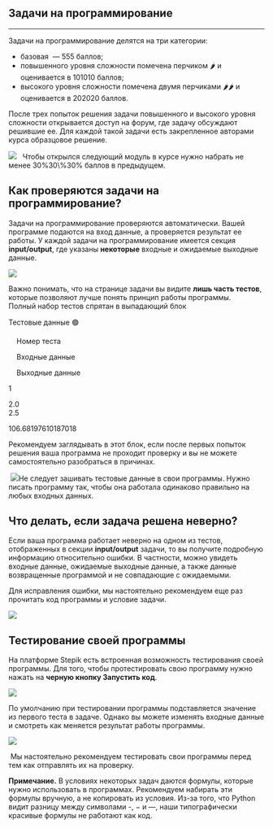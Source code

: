 ## Задачи на программирование
--------------------------

Задачи на программирование делятся на три категории:

*   базовая  — 555 баллов;
*   повышенного уровня сложности помечена перчиком 🌶️ и оценивается в 101010 баллов;
*   высокого уровня сложности помечена двумя перчиками 🌶️🌶️ и оценивается в 202020 баллов.

После трех попыток решения задачи повышенного и высокого уровня сложности открывается доступ на форум, где задачу обсуждают решившие ее. Для каждой такой задачи есть закрепленное авторами курса образцовое решение. 

![](https://ucarecdn.com/880df58e-9180-44e4-b874-4b5650b837ae/)   Чтобы открылся следующий модуль в курсе нужно набрать не менее 30%30\\%30% баллов в предыдущем.

Как проверяются задачи на программирование?
-------------------------------------------

Задачи на программирование проверяются автоматически. Вашей программе подаются на вход данные, а проверяется результат ее работы. У каждой задачи на программирование имеется секция **input/output**, где указаны **некоторые** входные и ожидаемые выходные данные.

![](https://ucarecdn.com/17d26879-430b-4444-b13d-cd99387a0263/)

Важно понимать, что на странице задачи вы видите **лишь часть тестов**, которые позволяют лучше понять принцип работы программы.   
Полный набор тестов спрятан в выпадающий блок

Тестовые данные 🟢

    Номер теста    

    Входные данные    

    Выходные данные    

1

2.0  
2.5

106.68197610187018

Рекомендуем заглядывать в этот блок, если после первых попыток решения ваша программа не проходит проверку и вы не можете самостоятельно разобраться в причинах.

 ![](https://ucarecdn.com/af4de5a8-a129-4af3-9aad-e444ed03cacc/)Не следует зашивать тестовые данные в свои программы. Нужно писать программу так, чтобы она работала одинаково правильно на любых входных данных.

Что делать, если задача решена неверно?
---------------------------------------

Если ваша программа работает неверно на одном из тестов, отображенных в секции **input/output** задачи, то вы получите подробную информацию относительно ошибки. В частности, можно увидеть входные данные, ожидаемые выходные данные, а также данные возвращенные программой и не совпадающие с ожидаемыми.

Для исправления ошибки, мы настоятельно рекомендуем еще раз прочитать код программы и условие задачи.

![](https://ucarecdn.com/54d3cdf1-67c2-4336-8706-defe0150915d/)

Тестирование своей программы
----------------------------

На платформе Stepik есть встроенная возможность тестирования своей программы. Для того, чтобы протестировать свою программу нужно нажать на **черную кнопку Запустить код**.

![](https://ucarecdn.com/65055478-e010-4a13-91be-49d21d43ec4a/)

По умолчанию при тестировании программы подставляется значение из первого теста в задаче. Однако вы можете изменять входные данные и смотреть как меняется результат работы программы.

![](https://ucarecdn.com/a452f596-d5f1-4831-bd8d-a4ed169beb74/)

 Мы настоятельно рекомендуем тестировать свои программы перед тем как отправлять их на проверку.

**Примечание.** В условиях некоторых задач даются формулы, которые нужно использовать в программах. Рекомендуем набирать эти формулы вручную, а не копировать из условия. Из-за того, что Python видит разницу между символами -, − и —, наши типографически красивые формулы не работают как код.